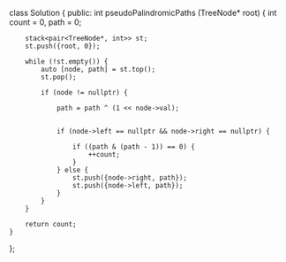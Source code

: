 class Solution {
public:
    int pseudoPalindromicPaths (TreeNode* root) {
         int count = 0, path = 0;

        stack<pair<TreeNode*, int>> st;
        st.push({root, 0});

        while (!st.empty()) {
            auto [node, path] = st.top();
            st.pop();

            if (node != nullptr) {
                
                path = path ^ (1 << node->val);

                
                if (node->left == nullptr && node->right == nullptr) {
                    
                    if ((path & (path - 1)) == 0) {
                        ++count;
                    }
                } else {
                    st.push({node->right, path});
                    st.push({node->left, path});
                }
            }
        }

        return count;
    }
};
